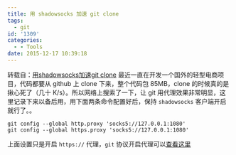 ```yaml
---
title: 用 shadowsocks 加速 git clone
tags:
  - git
id: '1309'
categories:
  - - Tools
date: 2015-12-17 10:39:18
---
```


转载自：[用shadowsocks加速git clone](http://blog.fazero.cc/2015/07/11/%E7%94%A8shadowsocks%E5%8A%A0%E9%80%9Fgit-clone/) 最近一直在开发一个国外的轻型电商项目，代码都要从 github 上 clone 下来，整个代码包 85MB，clone 的时候真的是揪心死了（几十 K/s）。所以网络上搜索了一下，让 git 用代理效果非常明显，这里记录下来以备后用，用下面两条命令配置好后，保持 `shadowsocks` 客户端开启就行了。。
<!-- more -->
```
git config --global http.proxy 'socks5://127.0.0.1:1080' 
git config --global https.proxy 'socks5://127.0.0.1:1080'
```

上面设置只是开启 `https://` 代理，`git` 协议开启代理可以[查看这里](http://segmentfault.com/q/1010000000118837)